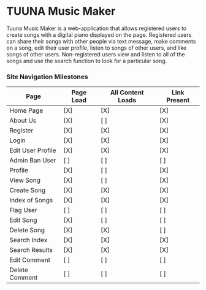 # TUUNA Music Maker
Tuuna Music Maker is a web-application that allows registered users to create songs with a digital piano displayed on the page. Registered users can share their songs with other people via text message, make comments on a song, edit their user profile, listen to songs of other users, and like songs of other users. Non-registered users view and listen to all of the songs and use the search function to look for a particular song.

### Site Navigation Milestones

| Page | Page Load | All Content Loads | Link Present |
| ---- | --------- | ------------- | ------------ |
| Home Page | [X] | [X] | [X] |
| About Us | [X] | [ ] | [X] |
| Register | [X] | [X] | [X] |
| Login | [X] | [X] | [X] |
| Edit User Profile | [X] | [X] | [X] |
| Admin Ban User | [ ] | [ ] | [ ] |
| Profile | [X] | [ ] | [X] |
| View Song | [X] | [ ] | [X] |
| Create Song | [X] | [X] | [X] |
| Index of Songs | [X] | [X] | [X] |
| Flag User | [ ] | [ ] | [ ] |
| Edit Song | [X] | [ ] | [ ] |
| Delete Song | [X] | [X] | [ ] |
| Search Index | [X] | [X] | [X] |
| Search Results | [X] | [X] | [X] |
| Edit Comment | [ ] | [ ] | [ ] |
| Delete Comment | [ ] | [ ] | [ ] |
